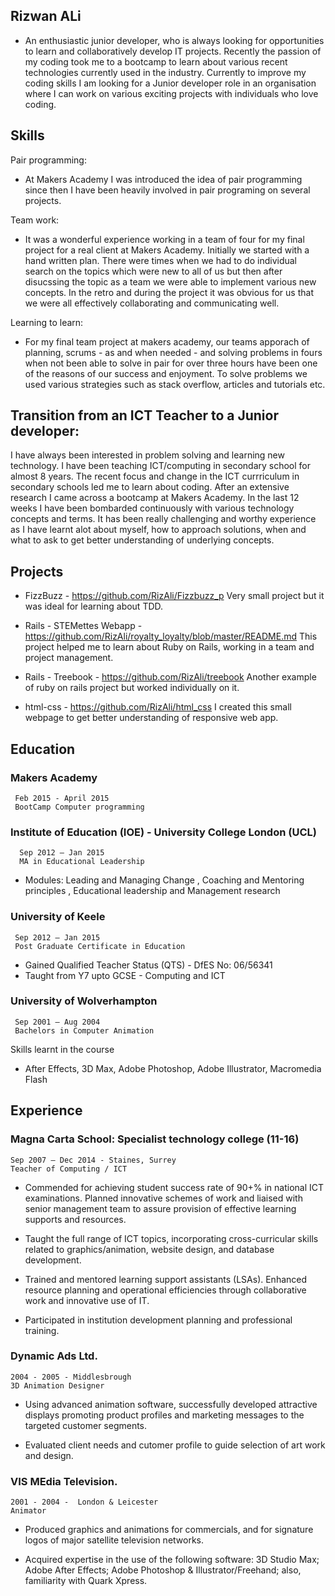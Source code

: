 ## Rizwan ALi

- An enthusiastic junior developer, who is always looking for opportunities to learn and collaboratively        develop IT projects. Recently the passion of my coding took me to a bootcamp to learn about various recent        technologies currently used in the industry. Currently to improve my coding skills I am looking for a Junior      developer role in an organisation where I can work on various exciting projects with individuals who love         coding. 

## Skills

Pair programming: 
- At Makers Academy I was introduced the idea of pair programming since then I have been heavily involved in pair   programing on several projects.

Team work:
- It was a wonderful experience working in a team of four for my final project for a real client at Makers Academy. Initially we started with a hand written plan. There were times when we had to do individual search on the topics which were new to all of us but then after disucssing the topic as a team we were able to implement various new concepts. In the retro and during the project it was obvious for us that we were all effectively collaborating and communicating well.

Learning to learn:
- For my final team project at makers academy, our teams apporach of planning, scrums - as and when needed - and solving problems in fours when not been able to solve in pair for over three hours have been one of the reasons of our success and enjoyment. To solve problems we used various strategies such as stack overflow, articles and  tutorials etc.

## Transition from an ICT Teacher to a Junior developer:

I have always been interested in problem solving and learning new technology. I have been teaching ICT/computing in secondary school for almost 8 years. The recent focus and change in the ICT currriculum in secondary schools led me to learn about coding. After an extensive research I came across a bootcamp at Makers Academy. In the last 12 weeks I have been bombarded continuously with various technology concepts and terms. It has been really challenging and worthy experience as I have learnt alot about myself, how to approach solutions, when and what to ask to get better understanding of underlying concepts. 

## Projects

- FizzBuzz - https://github.com/RizAli/Fizzbuzz_p
          Very small project but it was ideal for learning about TDD.

- Rails - STEMettes Webapp - https://github.com/RizAli/royalty_loyalty/blob/master/README.md
          This project helped me to learn about Ruby on Rails, working in a team and project management.

- Rails - Treebook - https://github.com/RizAli/treebook
          Another example of ruby on rails project but worked individually on it.         

- html-css - https://github.com/RizAli/html_css
          I created this small webpage to get better understanding of responsive web app.

          
## Education

### Makers Academy
     Feb 2015 - April 2015
     BootCamp Computer programming 
     
### Institute of Education (IOE)  - University College London (UCL)
      Sep 2012 – Jan 2015
      MA in Educational Leadership

- Modules: Leading and Managing Change , Coaching and Mentoring principles , Educational leadership and Management research

### University of Keele
     Sep 2012 – Jan 2015
     Post Graduate Certificate in Education 
     
- Gained Qualified Teacher Status (QTS) - DfES No: 06/56341
- Taught from Y7 upto GCSE - Computing and ICT 


### University of Wolverhampton
     Sep 2001 – Aug 2004
     Bachelors in Computer Animation

Skills learnt in the course
- After Effects, 3D Max, Adobe Photoshop, Adobe Illustrator, Macromedia Flash


## Experience


### Magna Carta School: Specialist technology college (11-16)
    Sep 2007 – Dec 2014 - Staines, Surrey
    Teacher of Computing / ICT

- Commended for achieving student success rate of 90+%  in national ICT examinations.
Planned innovative schemes of work and liaised with senior management team to assure provision of    effective learning supports and resources.

- Taught the full range of ICT topics, incorporating cross-curricular skills related to
graphics/animation, website design, and database development.

- Trained and mentored learning support assistants (LSAs).
Enhanced resource planning and operational efficiencies through collaborative work and innovative    use of IT.

- Participated in institution development planning and professional training.


### Dynamic Ads Ltd.
    2004 - 2005 - Middlesbrough
    3D Animation Designer

- Using advanced animation software, successfully developed attractive displays promoting product
profiles and marketing messages to the targeted customer segments.

- Evaluated client needs and cutomer profile to guide selection of art work and design. 

### VIS MEdia Television.
    2001 - 2004 -  London & Leicester
    Animator
    

- Produced graphics and animations for commercials, and for signature logos of major satellite
television networks.

- Acquired expertise in the use of the following software: 3D Studio Max; Adobe After Effects; Adobe   Photoshop & Illustrator/Freehand; also, familiarity with Quark Xpress.



